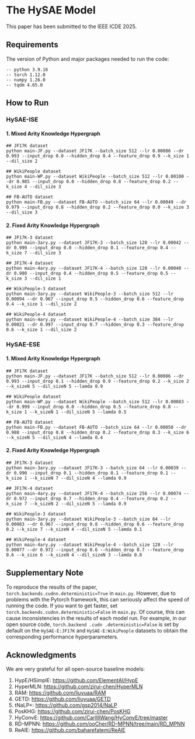 # The HySAE Model
This paper has been submitted to the IEEE ICDE 2025.



## Requirements
The version of Python and major packages needed to run the code:
   
    -- python 3.9.16
    -- torch 1.12.0
    -- numpy 1.26.0
    -- tqdm 4.65.0



## How to Run

### HySAE-ISE

#### 1. Mixed Arity Knowledge Hypergraph
```
## JF17K dataset
python main-JF.py --dataset JF17K --batch_size 512 --lr 0.00086 --dr 0.993 --input_drop 0.0 --hidden_drop 0.4 --feature_drop 0.9 --k_size 1 --dil_size 2

## WikiPeople dataset
python main-WP.py --dataset WikiPeople --batch_size 512 --lr 0.00100 --dr 0.985 --input_drop 0.0 --hidden_drop 0.8 --feature_drop 0.2 --k_size 4 --dil_size 3

## FB-AUTO dataset
python main-FB.py --dataset FB-AUTO --batch_size 64 --lr 0.00049 --dr 0.979 --input_drop 0.8 --hidden_drop 0.2 --feature_drop 0.0 --k_size 3 --dil_size 3
```



#### 2. Fixed Arity Knowledge Hypergraph
```
## JF17K-3 dataset
python main-3ary.py --dataset JF17K-3 --batch_size 128 --lr 0.00042 --dr 0.999 --input_drop 0.0 --hidden_drop 0.1 --feature_drop 0.4 --k_size 7 --dil_size 3

## JF17K-4 dataset
python main-4ary.py --dataset JF17K-4 --batch_size 128 --lr 0.00040 --dr 0.980 --input_drop 0.4 --hidden_drop 0.5 --feature_drop 0.5 --k_size 3 --dil_size 1

## WikiPeople-3 dataset
python main-3ary.py --dataset WikiPeople-3 --batch_size 512 --lr 0.00094 --dr 0.967 --input_drop 0.5 --hidden_drop 0.6 --feature_drop 0.4 --k_size 1 --dil_size 2

## WikiPeople-4 dataset
python main-4ary.py --dataset WikiPeople-4 --batch_size 384 --lr 0.00021 --dr 0.997 --input_drop 0.7 --hidden_drop 0.3 --feature_drop 0.6 --k_size 1 --dil_size 2
```







### HySAE-ESE

#### 1. Mixed Arity Knowledge Hypergraph
```
## JF17K dataset
python main-JF.py --dataset JF17K --batch_size 512 --lr 0.00086 --dr 0.993 --input_drop 0.1 --hidden_drop 0.9 --feature_drop 0.2 --k_size 2 --k_sizeN 5 --dil_sizeN 5 --lamda 0.9

## WikiPeople dataset
python main-WP.py --dataset WikiPeople --batch_size 512 --lr 0.00083 --dr 0.999 --input_drop 0.0 --hidden_drop 0.5 --feature_drop 0.8 --k_size 1 --k_sizeN 1 --dil_sizeN 5 --lamda 0.5

## FB-AUTO dataset
python main-FB.py --dataset FB-AUTO --batch_size 64 --lr 0.00050 --dr 0.988 --input_drop 0.8 --hidden_drop 0.2 --feature_drop 0.3 --k_size 6 --k_sizeN 5 --dil_sizeN 4 --lamda 0.4
```



#### 2. Fixed Arity Knowledge Hypergraph
```
## JF17K-3 dataset
python main-3ary.py --dataset JF17K-3 --batch_size 64 --lr 0.00039 --dr 0.990 --input_drop 0.1 --hidden_drop 0.1 --feature_drop 0.1 --k_size 1 --k_sizeN 7 --dil_sizeN 4 --lamda 0.9

## JF17K-4 dataset
python main-4ary.py --dataset JF17K-4 --batch_size 256 --lr 0.00074 --dr 0.972 --input_drop 0.7 --hidden_drop 0.4 --feature_drop 0.2 --k_size 7 --k_sizeN 2 --dil_sizeN 5 --lamda 0.9

## WikiPeople-3 dataset
python main-3ary.py --dataset WikiPeople-3 --batch_size 64 --lr 0.00083 --dr 0.967 --input_drop 0.8 --hidden_drop 0.6 --feature_drop 0.2 --k_size 7 --k_sizeN 4 --dil_sizeN 5 --lamda 0.1

## WikiPeople-4 dataset
python main-4ary.py --dataset WikiPeople-4 --batch_size 128 --lr 0.00077 --dr 0.972 --input_drop 0.6 --hidden_drop 0.7 --feature_drop 0.6 --k_size 6 --k_sizeN 4 --dil_sizeN 3 --lamda 0.8
```


## Supplementary Note
To reproduce the results of the paper, `torch.backends.cudnn.deterministic=True` in `main.py`.
However, due to problems with the Pytorch framework, this can seriously affect the speed of running the code. If you want to get faster, set `torch.backends.cudnn.deterministic=False` in `main.py`. Of course, this can cause inconsistencies in the results of each model run.
For example, in our open source code, `torch.backend .cudn .deterministic=False` is set by default on the `HySAE-E:JF17K` and `HySAE-E:WikiPeople` datasets to obtain the corresponding performance hyperparameters.





## Acknowledgments
We are very grateful for all open-source baseline models:

1. HypE/HSimplE: https://github.com/ElementAI/HypE
2. HyperMLN: https://github.com/zirui-chen/HyperMLN
3. RAM: https://github.com/liuyuaa/RAM
4. GETD: https://github.com/liuyuaa/GETD
5. tNaLP+: https://github.com/gsp2014/NaLP
6. PosKHG: https://github.com/zirui-chen/PosKHG
7. HyConvE: https://github.com/CarllllWang/HyConvE/tree/master
8. RD-MPNN: https://github.com/ooCher/RD-MPNN/tree/main/RD_MPNN
9. ReAlE: https://github.com/baharefatemi/ReAlE
